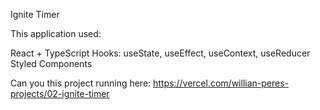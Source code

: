 Ignite Timer

This application used:

React + TypeScript
Hooks: useState, useEffect, useContext, useReducer
Styled Components

Can you this project running here: https://vercel.com/willian-peres-projects/02-ignite-timer
